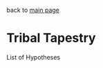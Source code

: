 back to [main page](https://github.com/wds4/tribal-tapestry/blob/main/essays/bookJustification/README.md)

Tribal Tapestry
=====

List of Hypotheses


